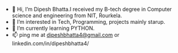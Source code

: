 - 👋 Hi, I’m Dipesh Bhatta.I received my B-tech degree in Computer science and engineering from NIT, Rourkela.
- 👀 I’m interested in Tech, Programming, projects mainly starup.
- 🌱 I’m currently learning PYTHON.
- 📫 ping me at dipeshbhatta4@gmail.com or linkedin.com/in/dipeshbhatta4/

<!---
dipesh55/dipesh55 is a ✨ special ✨ repository because its `README.md` (this file) appears on your GitHub profile.
You can click the Preview link to take a look at your changes.
--->
